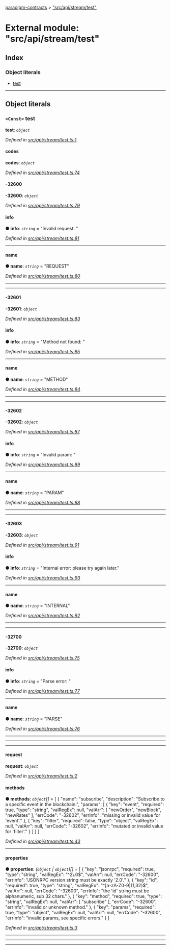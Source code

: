 [paradigm-contracts](../README.md) > ["src/api/stream/test"](../modules/_src_api_stream_test_.md)

# External module: "src/api/stream/test"

## Index

### Object literals

* [test](_src_api_stream_test_.md#test)

---

## Object literals

<a id="test"></a>

### `<Const>` test

**test**: *`object`*

*Defined in [src/api/stream/test.ts:1](https://github.com/paradigmfoundation/paradigmcore/blob/86b6b78/src/api/stream/test.ts#L1)*

<a id="test.codes"></a>

####  codes

**codes**: *`object`*

*Defined in [src/api/stream/test.ts:74](https://github.com/paradigmfoundation/paradigmcore/blob/86b6b78/src/api/stream/test.ts#L74)*

<a id="test.codes._32600"></a>

####  -32600

**-32600**: *`object`*

*Defined in [src/api/stream/test.ts:79](https://github.com/paradigmfoundation/paradigmcore/blob/86b6b78/src/api/stream/test.ts#L79)*

<a id="test.codes._32600.info"></a>

####  info

**● info**: *`string`* = "Invalid request: "

*Defined in [src/api/stream/test.ts:81](https://github.com/paradigmfoundation/paradigmcore/blob/86b6b78/src/api/stream/test.ts#L81)*

___
<a id="test.codes._32600.name"></a>

####  name

**● name**: *`string`* = "REQUEST"

*Defined in [src/api/stream/test.ts:80](https://github.com/paradigmfoundation/paradigmcore/blob/86b6b78/src/api/stream/test.ts#L80)*

___

___
<a id="test.codes._32601"></a>

####  -32601

**-32601**: *`object`*

*Defined in [src/api/stream/test.ts:83](https://github.com/paradigmfoundation/paradigmcore/blob/86b6b78/src/api/stream/test.ts#L83)*

<a id="test.codes._32601.info-1"></a>

####  info

**● info**: *`string`* = "Method not found: "

*Defined in [src/api/stream/test.ts:85](https://github.com/paradigmfoundation/paradigmcore/blob/86b6b78/src/api/stream/test.ts#L85)*

___
<a id="test.codes._32601.name-1"></a>

####  name

**● name**: *`string`* = "METHOD"

*Defined in [src/api/stream/test.ts:84](https://github.com/paradigmfoundation/paradigmcore/blob/86b6b78/src/api/stream/test.ts#L84)*

___

___
<a id="test.codes._32602"></a>

####  -32602

**-32602**: *`object`*

*Defined in [src/api/stream/test.ts:87](https://github.com/paradigmfoundation/paradigmcore/blob/86b6b78/src/api/stream/test.ts#L87)*

<a id="test.codes._32602.info-2"></a>

####  info

**● info**: *`string`* = "Invalid param: "

*Defined in [src/api/stream/test.ts:89](https://github.com/paradigmfoundation/paradigmcore/blob/86b6b78/src/api/stream/test.ts#L89)*

___
<a id="test.codes._32602.name-2"></a>

####  name

**● name**: *`string`* = "PARAM"

*Defined in [src/api/stream/test.ts:88](https://github.com/paradigmfoundation/paradigmcore/blob/86b6b78/src/api/stream/test.ts#L88)*

___

___
<a id="test.codes._32603"></a>

####  -32603

**-32603**: *`object`*

*Defined in [src/api/stream/test.ts:91](https://github.com/paradigmfoundation/paradigmcore/blob/86b6b78/src/api/stream/test.ts#L91)*

<a id="test.codes._32603.info-3"></a>

####  info

**● info**: *`string`* = "Internal error: please try again later."

*Defined in [src/api/stream/test.ts:93](https://github.com/paradigmfoundation/paradigmcore/blob/86b6b78/src/api/stream/test.ts#L93)*

___
<a id="test.codes._32603.name-3"></a>

####  name

**● name**: *`string`* = "INTERNAL"

*Defined in [src/api/stream/test.ts:92](https://github.com/paradigmfoundation/paradigmcore/blob/86b6b78/src/api/stream/test.ts#L92)*

___

___
<a id="test.codes._32700"></a>

####  -32700

**-32700**: *`object`*

*Defined in [src/api/stream/test.ts:75](https://github.com/paradigmfoundation/paradigmcore/blob/86b6b78/src/api/stream/test.ts#L75)*

<a id="test.codes._32700.info-4"></a>

####  info

**● info**: *`string`* = "Parse error: "

*Defined in [src/api/stream/test.ts:77](https://github.com/paradigmfoundation/paradigmcore/blob/86b6b78/src/api/stream/test.ts#L77)*

___
<a id="test.codes._32700.name-4"></a>

####  name

**● name**: *`string`* = "PARSE"

*Defined in [src/api/stream/test.ts:76](https://github.com/paradigmfoundation/paradigmcore/blob/86b6b78/src/api/stream/test.ts#L76)*

___

___

___
<a id="test.request"></a>

####  request

**request**: *`object`*

*Defined in [src/api/stream/test.ts:2](https://github.com/paradigmfoundation/paradigmcore/blob/86b6b78/src/api/stream/test.ts#L2)*

<a id="test.request.methods"></a>

####  methods

**● methods**: *`object`[]* =  [
            {
                "name": "subscribe",
                "description": "Subscribe to a specific event in the blockchain.",
                "params": [
                    {
                        "key": "event",
                        "required": true,
                        "type": "string",
                        "valRegEx": null,
                        "valArr": [
                            "newOrder",
                            "newBlock",
                            "newRates"
                        ],
                        "errCode": "-32602",
                        "errInfo":  "missing or invalid value for 'event'."
                    },
                    {
                        "key": "filter",
                        "required": false,
                        "type": "object",
                        "valRegEx": null,
                        "valArr": null,
                        "errCode": "-32602",
                        "errInfo":  "mutated or invalid value for 'filter'."
                    }
                ]
            }
        ]

*Defined in [src/api/stream/test.ts:43](https://github.com/paradigmfoundation/paradigmcore/blob/86b6b78/src/api/stream/test.ts#L43)*

___
<a id="test.request.properties"></a>

####  properties

**● properties**: *(`object` \| `object`)[]* =  [
            {
                "key": "jsonrpc",
                "required": true,
                "type": "string",
                "valRegEx": "^2\\.0$",
                "valArr": null,
                "errCode": "-32600",
                "errInfo":  "JSONRPC version string must be exactly '2.0'."
            },
            {
                "key": "id",
                "required": true,
                "type": "string",
                "valRegEx": "^[a-zA-Z0-9]{1,32}$",
                "valArr": null,
                "errCode": "-32600",
                "errInfo":  "the 'id' string must be alphanumeric, sub 32 chars."
            },
            {
                "key": "method",
                "required": true,
                "type": "string",
                "valRegEx": null,
                "valArr": [
                    "subscribe"
                ],
                "errCode": "-32600",
                "errInfo":  "invalid or unknown method."
            },
            {
                "key": "params",
                "required": true,
                "type": "object",
                "valRegEx": null,
                "valArr": null,
                "errCode": "-32600",
                "errInfo":  "invalid params, see specific errors."
            }
        ]

*Defined in [src/api/stream/test.ts:3](https://github.com/paradigmfoundation/paradigmcore/blob/86b6b78/src/api/stream/test.ts#L3)*

___

___

___


